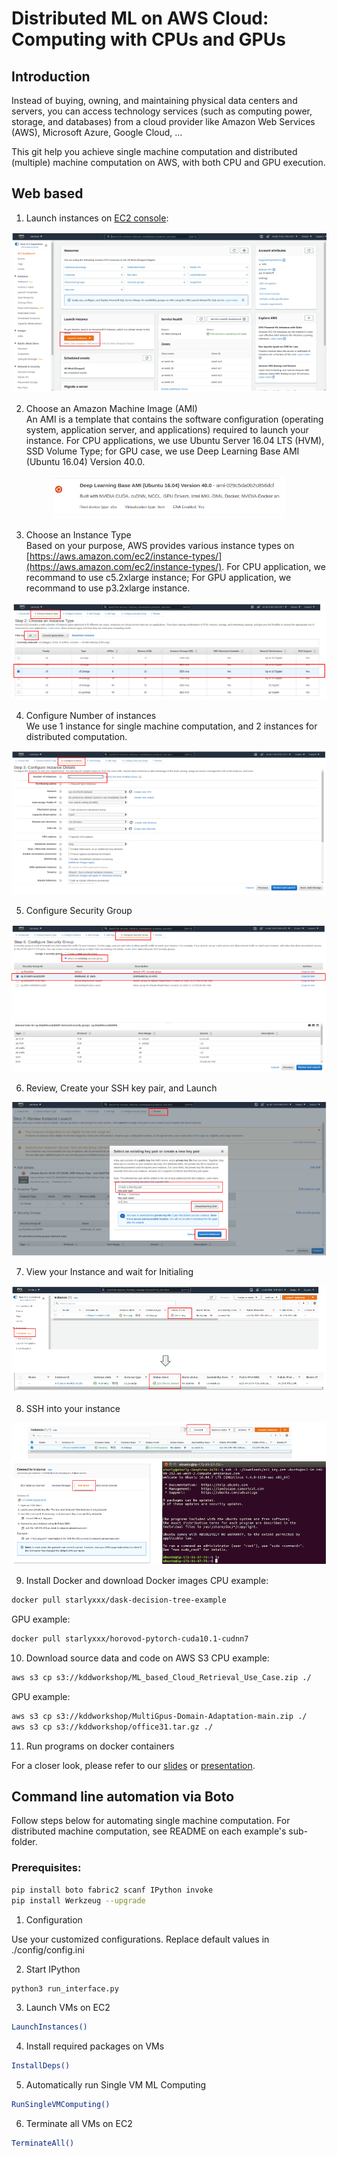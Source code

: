 # Distributed ML on AWS Cloud: Computing with CPUs and GPUs     

## Introduction
Instead of buying, owning, and maintaining physical data centers and servers, you can access technology services (such as computing power, storage, and databases) from a cloud provider like Amazon Web Services (AWS), Microsoft Azure, Google Cloud, ...

This git help you achieve single machine computation and distributed (multiple) machine computation on AWS, with both CPU and GPU execution.

## Web based

1. Launch instances on [EC2 console](https://us-west-2.console.aws.amazon.com/ec2/v2/home):   
<p align="center"><img src="docs/launchvms.png"/></p>

2. Choose an Amazon Machine Image (AMI)  
An AMI is a template that contains the software configuration (operating system, application server, and applications) required to launch your instance.
For CPU applications, we use Ubuntu Server 16.04 LTS (HVM), SSD Volume Type; for GPU case, we use Deep Learning Base AMI (Ubuntu 16.04) Version 40.0.  
<p align="center"><img src="docs/ami.png"/></p>

3. Choose an Instance Type  
Based on your purpose, AWS provides various instance types on [https://aws.amazon.com/ec2/instance-types/](https://aws.amazon.com/ec2/instance-types/). For CPU application, we recommand to use c5.2xlarge instance; For GPU application, we recommand to use p3.2xlarge instance.
<p align="center"><img src="docs/vmtype.png"/></p>

4. Configure Number of instances  
We use 1 instance for single machine computation, and 2 instances for distributed computation.
<p align="center"><img src="docs/instancenumber.png"/></p>

5. Configure Security Group
<p align="center"><img src="docs/sg.png"/></p>

6. Review, Create your SSH key pair, and Launch
<p align="center"><img src="docs/keypair.png"/></p>

7. View your Instance and wait for Initialing
<p align="center"><img src="docs/status.png"/></p>

8. SSH into your instance
<p align="center"><img src="docs/ssh.png"/></p>

9. Install Docker and download Docker images
CPU example:
```bash
docker pull starlyxxx/dask-decision-tree-example
```

GPU example:
```bash
docker pull starlyxxx/horovod-pytorch-cuda10.1-cudnn7
```

10. Download source data and code on AWS S3
CPU example:
```bash
aws s3 cp s3://kddworkshop/ML_based_Cloud_Retrieval_Use_Case.zip ./
```

GPU example:
```bash
aws s3 cp s3://kddworkshop/MultiGpus-Domain-Adaptation-main.zip ./
aws s3 cp s3://kddworkshop/office31.tar.gz ./
```

11. Run programs on docker containers

For a closer look, please refer to our [slides](https://github.com/AI-4-atmosphere-remote-sensing/aws-automation/blob/main/docs/NASA%20ACCESS%20AWS%20Cloud%20Presentation.pptx.pdf) or [presentation](https://umbc.webex.com/umbc/ldr.php?RCID=c6ed195f99c97a237183aa6a65392a36).

## Command line automation via Boto
Follow steps below for automating single machine computation. For distributed machine computation, see README on each example's sub-folder.  

### Prerequisites:  
```bash
pip install boto fabric2 scanf IPython invoke
pip install Werkzeug --upgrade
```

1. Configuration

Use your customized configurations. Replace default values in ./config/config.ini  
   
2. Start IPython   
```bash
python3 run_interface.py 
```

3. Launch VMs on EC2
```bash
LaunchInstances()
```
4. Install required packages on VMs
```bash
InstallDeps() 
```

5. Automatically run Single VM ML Computing 
```bash
RunSingleVMComputing() 
```
  
6. Terminate all VMs on EC2
```bash
TerminateAll() 
```    

